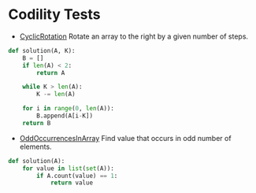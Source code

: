 # Codility Tests

* [CyclicRotation](https://codility.com/demo/results/trainingASEHVN-7VQ/)
Rotate an array to the right by a given number of steps.

```python
def solution(A, K):
    B = []
    if len(A) < 2:
        return A

    while K > len(A):
        K -= len(A)

    for i in range(0, len(A)):
        B.append(A[i-K])
    return B
```

* [OddOccurrencesInArray](https://codility.com/demo/results/trainingGZAR3J-BPH/)
Find value that occurs in odd number of elements.

```python
def solution(A):
    for value in list(set(A)):
        if A.count(value) == 1:
            return value
```
